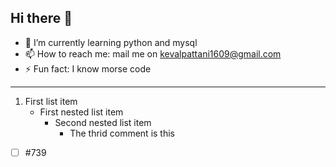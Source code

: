 ## Hi there 👋
- 🌱 I’m currently learning python and mysql
- 📫 How to reach me: mail me on kevalpattani1609@gmail.com
- ⚡ Fun fact: I know morse code 
---

1. First list item
   - First nested list item
     - Second nested list item
        - The thrid comment is this
- [ ] #739
